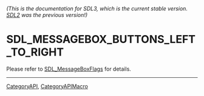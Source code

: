 ###### (This is the documentation for SDL3, which is the current stable version. [SDL2](https://wiki.libsdl.org/SDL2/) was the previous version!)
# SDL_MESSAGEBOX_BUTTONS_LEFT_TO_RIGHT

Please refer to [SDL_MessageBoxFlags](SDL_MessageBoxFlags) for details.

----
[CategoryAPI](CategoryAPI), [CategoryAPIMacro](CategoryAPIMacro)

